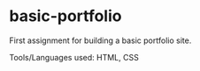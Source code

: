 # basic-portfolio

First assignment for building a basic portfolio site.

Tools/Languages used: HTML, CSS


